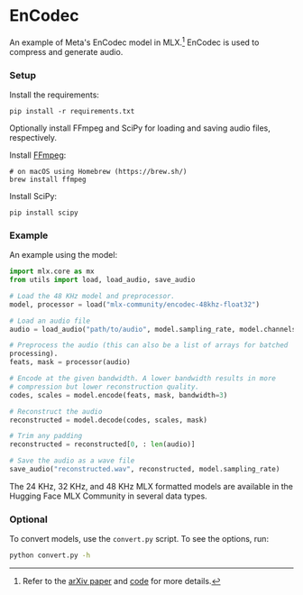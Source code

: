 # EnCodec

An example of Meta's EnCodec model in MLX.[^1] EnCodec is used to compress and
generate audio.

### Setup

Install the requirements:

```
pip install -r requirements.txt
```

Optionally install FFmpeg and SciPy for loading and saving audio files,
respectively.

Install [FFmpeg](https://ffmpeg.org/):

```
# on macOS using Homebrew (https://brew.sh/)
brew install ffmpeg
```

Install SciPy:

```
pip install scipy
```

### Example

An example using the model:

```python
import mlx.core as mx
from utils import load, load_audio, save_audio

# Load the 48 KHz model and preprocessor.
model, processor = load("mlx-community/encodec-48khz-float32")

# Load an audio file
audio = load_audio("path/to/audio", model.sampling_rate, model.channels)

# Preprocess the audio (this can also be a list of arrays for batched
processing).
feats, mask = processor(audio)

# Encode at the given bandwidth. A lower bandwidth results in more 
# compression but lower reconstruction quality.
codes, scales = model.encode(feats, mask, bandwidth=3)

# Reconstruct the audio
reconstructed = model.decode(codes, scales, mask)

# Trim any padding
reconstructed = reconstructed[0, : len(audio)]

# Save the audio as a wave file
save_audio("reconstructed.wav", reconstructed, model.sampling_rate)
```

The 24 KHz, 32 KHz, and 48 KHz MLX formatted models are available in the
Hugging Face MLX Community in several data types.

### Optional

To convert models, use the `convert.py` script. To see the options, run:

```bash
python convert.py -h
```

[^1]: Refer to the [arXiv paper](https://arxiv.org/abs/2210.13438) and
  [code](https://github.com/facebookresearch/encodec) for more details.
